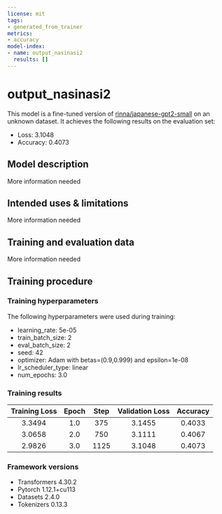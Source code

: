 ```yaml
---
license: mit
tags:
- generated_from_trainer
metrics:
- accuracy
model-index:
- name: output_nasinasi2
  results: []
---
```


<!-- This model card has been generated automatically according to the information the Trainer had access to. You
should probably proofread and complete it, then remove this comment. -->

# output_nasinasi2

This model is a fine-tuned version of [rinna/japanese-gpt2-small](https://huggingface.co/rinna/japanese-gpt2-small) on an unknown dataset.
It achieves the following results on the evaluation set:
- Loss: 3.1048
- Accuracy: 0.4073

## Model description

More information needed

## Intended uses & limitations

More information needed

## Training and evaluation data

More information needed

## Training procedure

### Training hyperparameters

The following hyperparameters were used during training:
- learning_rate: 5e-05
- train_batch_size: 2
- eval_batch_size: 2
- seed: 42
- optimizer: Adam with betas=(0.9,0.999) and epsilon=1e-08
- lr_scheduler_type: linear
- num_epochs: 3.0

### Training results

| Training Loss | Epoch | Step | Validation Loss | Accuracy |
|:-------------:|:-----:|:----:|:---------------:|:--------:|
| 3.3494        | 1.0   | 375  | 3.1455          | 0.4033   |
| 3.0658        | 2.0   | 750  | 3.1111          | 0.4067   |
| 2.9826        | 3.0   | 1125 | 3.1048          | 0.4073   |


### Framework versions

- Transformers 4.30.2
- Pytorch 1.12.1+cu113
- Datasets 2.4.0
- Tokenizers 0.13.3
